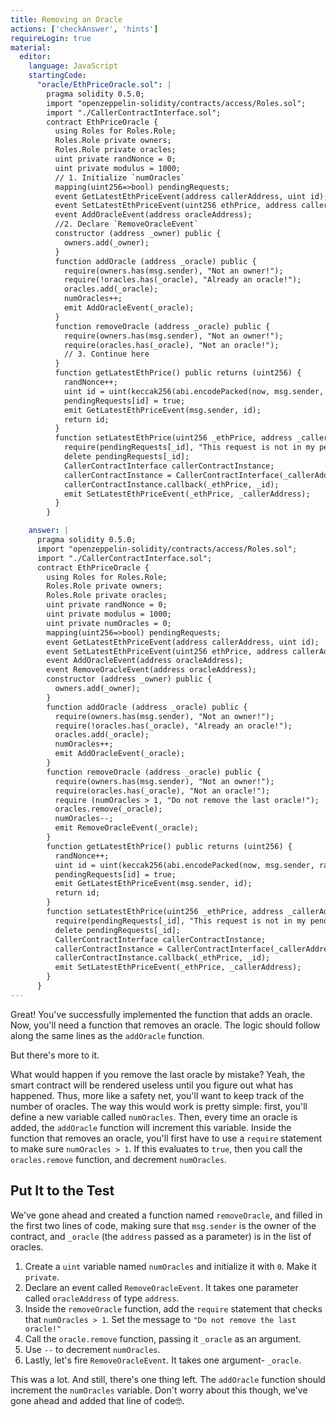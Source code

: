 ```yaml
---
title: Removing an Oracle
actions: ['checkAnswer', 'hints']
requireLogin: true
material:
  editor:
    language: JavaScript
    startingCode:
      "oracle/EthPriceOracle.sol": |
        pragma solidity 0.5.0;
        import "openzeppelin-solidity/contracts/access/Roles.sol";
        import "./CallerContractInterface.sol";
        contract EthPriceOracle {
          using Roles for Roles.Role;
          Roles.Role private owners;
          Roles.Role private oracles;
          uint private randNonce = 0;
          uint private modulus = 1000;
          // 1. Initialize `numOracles`
          mapping(uint256=>bool) pendingRequests;
          event GetLatestEthPriceEvent(address callerAddress, uint id);
          event SetLatestEthPriceEvent(uint256 ethPrice, address callerAddress);
          event AddOracleEvent(address oracleAddress);
          //2. Declare `RemoveOracleEvent`
          constructor (address _owner) public {
            owners.add(_owner);
          }
          function addOracle (address _oracle) public {
            require(owners.has(msg.sender), "Not an owner!");
            require(!oracles.has(_oracle), "Already an oracle!");
            oracles.add(_oracle);
            numOracles++;
            emit AddOracleEvent(_oracle);
          }
          function removeOracle (address _oracle) public {
            require(owners.has(msg.sender), "Not an owner!");
            require(oracles.has(_oracle), "Not an oracle!");
            // 3. Continue here
          }
          function getLatestEthPrice() public returns (uint256) {
            randNonce++;
            uint id = uint(keccak256(abi.encodePacked(now, msg.sender, randNonce))) % modulus;
            pendingRequests[id] = true;
            emit GetLatestEthPriceEvent(msg.sender, id);
            return id;
          }
          function setLatestEthPrice(uint256 _ethPrice, address _callerAddress, uint256 _id) public onlyOwner {
            require(pendingRequests[_id], "This request is not in my pending list.");
            delete pendingRequests[_id];
            CallerContractInterface callerContractInstance;
            callerContractInstance = CallerContractInterface(_callerAddress);
            callerContractInstance.callback(_ethPrice, _id);
            emit SetLatestEthPriceEvent(_ethPrice, _callerAddress);
          }
        }

    answer: |
      pragma solidity 0.5.0;
      import "openzeppelin-solidity/contracts/access/Roles.sol";
      import "./CallerContractInterface.sol";
      contract EthPriceOracle {
        using Roles for Roles.Role;
        Roles.Role private owners;
        Roles.Role private oracles;
        uint private randNonce = 0;
        uint private modulus = 1000;
        uint private numOracles = 0;
        mapping(uint256=>bool) pendingRequests;
        event GetLatestEthPriceEvent(address callerAddress, uint id);
        event SetLatestEthPriceEvent(uint256 ethPrice, address callerAddress);
        event AddOracleEvent(address oracleAddress);
        event RemoveOracleEvent(address oracleAddress);
        constructor (address _owner) public {
          owners.add(_owner);
        }
        function addOracle (address _oracle) public {
          require(owners.has(msg.sender), "Not an owner!");
          require(!oracles.has(_oracle), "Already an oracle!");
          oracles.add(_oracle);
          numOracles++;
          emit AddOracleEvent(_oracle);
        }
        function removeOracle (address _oracle) public {
          require(owners.has(msg.sender), "Not an owner!");
          require(oracles.has(_oracle), "Not an oracle!");
          require (numOracles > 1, "Do not remove the last oracle!");
          oracles.remove(_oracle);
          numOracles--;
          emit RemoveOracleEvent(_oracle);
        }
        function getLatestEthPrice() public returns (uint256) {
          randNonce++;
          uint id = uint(keccak256(abi.encodePacked(now, msg.sender, randNonce))) % modulus;
          pendingRequests[id] = true;
          emit GetLatestEthPriceEvent(msg.sender, id);
          return id;
        }
        function setLatestEthPrice(uint256 _ethPrice, address _callerAddress, uint256 _id) public onlyOwner {
          require(pendingRequests[_id], "This request is not in my pending list.");
          delete pendingRequests[_id];
          CallerContractInterface callerContractInstance;
          callerContractInstance = CallerContractInterface(_callerAddress);
          callerContractInstance.callback(_ethPrice, _id);
          emit SetLatestEthPriceEvent(_ethPrice, _callerAddress);
        }
      }
---
```


Great! You've successfully implemented the function that adds an oracle. Now, you'll need a function that removes an oracle. The logic should follow along the same lines as the `addOracle` function.

But there's more to it.

What would happen if you remove the last oracle by mistake? Yeah, the smart contract will be rendered useless until you figure out what has happened. Thus, more like a safety net, you'll want to keep track of the number of oracles. The way this would work is pretty simple: first, you'll define a new variable called `numOracles`. Then, every time an oracle is added, the `addOracle` function will increment this variable.  Inside the function that removes an oracle, you'll first have to use a `require` statement to make sure `numOracles > 1`. If this evaluates to `true`, then you call the `oracles.remove` function, and decrement `numOracles`.

## Put It to the Test

We've gone ahead and created a function named `removeOracle`, and filled in the first two lines of code, making sure that `msg.sender` is the owner of the contract, and `_oracle` (the `address` passed as a parameter) is in the list of oracles.

1. Create a `uint` variable named `numOracles` and initialize it with `0`. Make it `private`.
2. Declare an event called `RemoveOracleEvent`. It takes one parameter called `oracleAddress` of type `address`.
3. Inside the `removeOracle` function, add the `require` statement that checks that `numOracles > 1`. Set the message to `"Do not remove the last oracle!"`
4. Call the `oracle.remove` function, passing it `_oracle` as an argument.
5. Use `--` to decrement `numOracles`.
6. Lastly, let's fire `RemoveOracleEvent`. It takes one argument- `_oracle`.

This was a lot. And still, there's one thing left. The `addOracle` function should increment the `numOracles` variable. Don't worry about this though, we've gone ahead and added that line of code🤓.
